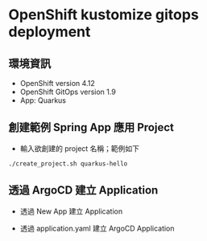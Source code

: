 # OpenShift kustomize gitops deployment

## 環境資訊
  * OpenShift version 4.12
  * OpenShift GitOps version 1.9
  * App: Quarkus

## 創建範例 Spring App 應用 Project
  * 輸入欲創建的 project 名稱；範例如下
  ```
  ./create_project.sh quarkus-hello
  ```

## 透過 ArgoCD 建立 Application
  * 透過 New App 建立 Application

  * 透過 application.yaml 建立 ArgoCD Application